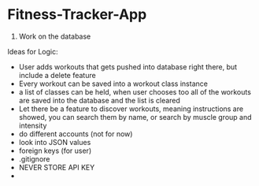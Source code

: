 # Fitness-Tracker-App

1) Work on the database

Ideas for Logic:
- User adds workouts that gets pushed into database right there, but include a delete feature
- Every workout can be saved into a workout class instance
- a list of classes can be held, when user chooses too all of the workouts are saved into the database and the list is cleared
- Let there be a feature to discover workouts, meaning instructions are showed, you can search them by name, or search by muscle group and intensity
- do different accounts (not for now)
- look into JSON values
- foreign keys (for user)
- .gitignore
- NEVER STORE API KEY
- 
